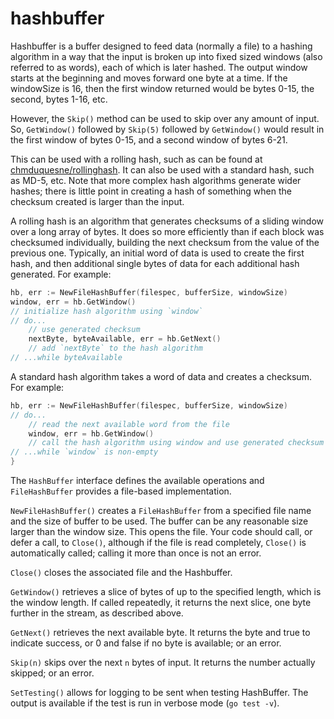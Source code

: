 # hashbuffer

Hashbuffer is a buffer designed to feed data (normally a file) to a hashing algorithm in a way that the input is broken up into fixed sized windows (also referred to as words), each of which is later hashed.  The output window starts at the beginning and moves forward one byte at a time.  If the windowSize is 16, then the first window returned would be bytes 0-15, the second, bytes 1-16, etc.  

However, the `Skip()` method can be used to skip over any amount of input. So, `GetWindow()` followed by `Skip(5)` followed by `GetWindow()` would result in the first window of bytes 0-15, and a second window of bytes 6-21.

This can be used with a rolling hash, such as can be found at [chmduquesne/rollinghash](http://github.com/chmduquesne/rollinghash).  It can also be used with a standard hash, such as MD-5, etc.  Note that more complex hash algorithms generate wider hashes; there is little point in creating a hash of something when the checksum created is larger than the input.

A rolling hash is an algorithm that generates checksums of a sliding window over a long array of bytes. It does so more efficiently than if each block was checksumed individually, building the next checksum from the value of the previous one.  Typically, an initial word of data is used to create the first hash, and then additional single bytes of data for each additional hash generated.  For example:

```go
hb, err := NewFileHashBuffer(filespec, bufferSize, windowSize)
window, err = hb.GetWindow()
// initialize hash algorithm using `window`
// do...
    // use generated checksum
    nextByte, byteAvailable, err = hb.GetNext()
    // add `nextByte` to the hash algorithm
// ...while byteAvailable
```

A standard hash algorithm takes a word of data and creates a checksum.  For example:

```go
hb, err := NewFileHashBuffer(filespec, bufferSize, windowSize)
// do...
    // read the next available word from the file
    window, err = hb.GetWindow()
    // call the hash algorithm using window and use generated checksum
// ...while `window` is non-empty
}
```

The `HashBuffer` interface defines the available operations and `FileHashBuffer` provides a file-based implementation.

`NewFileHashBuffer()` creates a `FileHashBuffer` from a specified file name and the size of buffer to be used. The buffer can be any reasonable size larger than the window size.  This opens the file.  Your code should call, or defer a call, to `Close()`, although if the file is read completely, `Close()` is automatically called; calling it more than once is not an error.

`Close()` closes the associated file and the Hashbuffer.

`GetWindow()` retrieves a slice of bytes of up to the specified length, which is the window length.  If called repeatedly, it returns the next slice, one byte further in the stream, as described above.

`GetNext()` retrieves the next available byte.  It returns the byte and true to indicate success, or 0 and false if no byte is available; or an error.

`Skip(n)` skips over the next `n` bytes of input.  It returns the number actually skipped; or an error.

`SetTesting()` allows for logging to be sent when testing HashBuffer.  The output is available if the test is run in verbose mode (`go test -v`).

